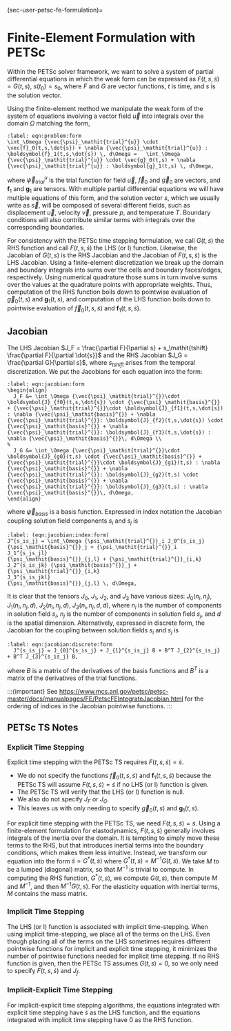 (sec-user-petsc-fe-formulation)=
# Finite-Element Formulation with PETSc

Within the PETSc solver framework, we want to solve a system of partial differential equations in which the weak form can be expressed as $F(t,s,\dot{s}) = G(t,s)$, $s(t_0) = s_0$, where $F$ and $G$ are vector functions, $t$ is time, and $s$ is the solution vector.

Using the finite-element method we manipulate the weak form of the system of equations involving a vector field $\vec{u}$ into integrals over the domain $\Omega$ matching the form,

```{math}
:label: eqn:problem:form
\int_\Omega {\vec{\psi}_\mathit{trial}^{u}} \cdot \vec{f}_0(t,s,\dot{s}) + \nabla {\vec{\psi}_\mathit{trial}^{u}} : \boldsymbol{f}_1(t,s,\dot{s}) \, d\Omega =   \int_\Omega {\vec{\psi}_\mathit{trial}^{u}} \cdot \vec{g}_0(t,s) + \nabla {\vec{\psi}_\mathit{trial}^{u}} : \boldsymbol{g}_1(t,s) \, d\Omega,
```

where ${\vec{\psi}_\mathit{trial}^{u}}$ is the trial function for field $\vec{u}$, $\vec{f}_0$ and $\vec{g}_0$ are vectors, and $\boldsymbol{f}_1$ and $\boldsymbol{g}_1$ are tensors.
With multiple partial differential equations we will have multiple equations of this form, and the solution vector $s$, which we usually write as $\vec{s}$, will be composed of several different fields, such as displacement $\vec{u}$, velocity $\vec{v}$, pressure $p$, and temperature $T$.
Boundary conditions will also contribute similar terms with integrals over the corresponding boundaries.

For consistency with the PETSc time stepping formulation, we call $G(t,s)$ the RHS function and call $F(t,s,\dot{s})$ the LHS (or I) function.
Likewise, the Jacobian of $G(t,s)$ is the RHS Jacobian and the Jacobian of $F(t,s,\dot{s})$ is the LHS Jacobian.
Using a finite-element discretization we break up the domain and boundary integrals into sums over the cells and boundary faces/edges, respectively.
Using numerical quadrature those sums in turn involve sums over the values at the quadrature points with appropriate weights.
Thus, computation of the RHS function boils down to pointwise evaluation of $\vec{g}_0(t,s)$ and $\boldsymbol{g}_1(t,s)$, and computation of the LHS function boils down to pointwise evaluation of $\vec{f}_0(t,s,\dot{s})$ and $\boldsymbol{f}_1(t,s,\dot{s})$.

## Jacobian

The LHS Jacobian $J_F = \frac{\partial F}{\partial s} + s_\mathit{tshift} \frac{\partial F}{\partial \dot{s}}$ and the RHS Jacobian $J_G = \frac{\partial G}{\partial s}$, where $s_\mathit{tshift}$ arises from the temporal discretization. We put the Jacobians for each equation into the form:

```{math}
:label: eqn:jacobian:form
\begin{align}
  J_F &= \int_\Omega {\vec{\psi}_\mathit{trial}^{}}\cdot \boldsymbol{J}_{f0}(t,s,\dot{s}) \cdot {\vec{\psi}_\mathit{basis}^{}} + {\vec{\psi}_\mathit{trial}^{}}\cdot \boldsymbol{J}_{f1}(t,s,\dot{s}) : \nabla {\vec{\psi}_\mathit{basis}^{}} + \nabla {\vec{\psi}_\mathit{trial}^{}}: \boldsymbol{J}_{f2}(t,s,\dot{s}) \cdot {\vec{\psi}_\mathit{basis}^{}} + \nabla {\vec{\psi}_\mathit{trial}^{}}: \boldsymbol{J}_{f3}(t,s,\dot{s}) : \nabla {\vec{\psi}_\mathit{basis}^{}}\, d\Omega \\
%
  J_G &= \int_\Omega {\vec{\psi}_\mathit{trial}^{}}\cdot \boldsymbol{J}_{g0}(t,s) \cdot {\vec{\psi}_\mathit{basis}^{}} + {\vec{\psi}_\mathit{trial}^{}}\cdot \boldsymbol{J}_{g1}(t,s) : \nabla {\vec{\psi}_\mathit{basis}^{}} + \nabla {\vec{\psi}_\mathit{trial}^{}}: \boldsymbol{J}_{g2}(t,s) \cdot {\vec{\psi}_\mathit{basis}^{}} + \nabla {\vec{\psi}_\mathit{trial}^{}}: \boldsymbol{J}_{g3}(t,s) : \nabla {\vec{\psi}_\mathit{basis}^{}}\, d\Omega,
\end{align}
```

where ${\vec{\psi}_\mathit{basis}^{}}$ is a basis function.
Expressed in index notation the Jacobian coupling solution field components $s_i$ and $s_j$ is

```{math}
:label: (eqn:jacobian:index:form)
J^{s_is_j} = \int_\Omega {\psi_\mathit{trial}^{}}_i J_0^{s_is_j} {\psi_\mathit{basis}^{}}_j + {\psi_\mathit{trial}^{}}_i
J_1^{s_js_jl}
{\psi_\mathit{basis}^{}}_{j,l} + {\psi_\mathit{trial}^{}}_{i,k} J_2^{s_is_jk} {\psi_\mathit{basis}^{}}_j + {\psi_\mathit{trial}^{}}_{i,k}
J_3^{s_is_jkl}
{\psi_\mathit{basis}^{}}_{j,l} \, d\Omega,
```

It is clear that the tensors $J_0$, $J_1$, $J_2$, and $J_3$ have various sizes: $J_0(n_i,n_j)$, $J_1(n_i,n_j,d)$, $J_2(n_i,n_j,d)$, $J_3(n_i,n_j,d,d)$, where $n_i$ is the number of components in solution field $s_i$, $n_j$ is the number of components in solution field $s_j$, and $d$ is the spatial dimension.
Alternatively, expressed in discrete form, the Jacobian for the coupling between solution fields $s_i$ and $s_j$ is

```{math}
:label: eqn:jacobian:discrete:form
  J^{s_is_j} = J_{0}^{s_is_j} + J_{1}^{s_is_j} B + B^T J_{2}^{s_is_j} + B^T J_{3}^{s_is_j} B,
```

where $B$ is a matrix of the derivatives of the basis functions and $B^T$ is a matrix of the derivatives of the trial functions.

:::{important}
See <https://www.mcs.anl.gov/petsc/petsc-master/docs/manualpages/FE/PetscFEIntegrateJacobian.html> for the ordering of indices in the Jacobian pointwise functions.
:::

## PETSc TS Notes

### Explicit Time Stepping

Explicit time stepping with the PETSc TS requires $F(t,s,\dot{s}) = \dot{s}$.
* We do not specify the functions $\vec{f}_0(t,s,\dot{s})$ and $\boldsymbol{f}_1(t,s,\dot{s})$ because the PETSc TS will assume $F(t,s,\dot{s}) = \dot{s}$ if no LHS (or I) function is given.
* The PETSc TS will verify that the LHS (or I) function is null.
* We also do not specify $J_F$ or $J_G$.
* This leaves us with only needing to specify $\vec{g}_0(t,s)$ and $\boldsymbol{g}_1(t,s)$.

For explicit time stepping with the PETSc TS, we need $F(t,s,\dot{s}) = \dot{s}$.
Using a finite-element formulation for elastodynamics, $F(t,s,\dot{s})$ generally involves integrals of the inertia over the domain.
It is tempting to simply move these terms to the RHS, but that introduces inertial terms into the boundary conditions, which makes them less intuitive.
Instead, we transform our equation into the form $\dot{s} = G^*(t,s)$ where $G^*(t,s) = M^{-1} G(t,s)$.
We take $M$ to be a lumped (diagonal) matrix, so that $M^{-1}$ is trivial to compute.
In computing the RHS function, $G^*(t,s)$, we compute $G(t,s)$, then compute $M$ and $M^{-1}$, and then $M^{-1}G(t,s)$.
For the elasticity equation with inertial terms, $M$ contains the mass matrix.

### Implicit Time Stepping

The LHS (or I) function is associated with implicit time-stepping.
When using implicit time-stepping, we place all of the terms on the LHS.
Even though placing all of the terms on the LHS sometimes requires different pointwise functions for implicit and explicit time stepping, it minimizes the number of pointwise functions needed for implicit time stepping.
If no RHS function is given, then the PETSc TS assumes $G(t,s) = 0$, so we only need to specify $F(t,s,\dot{s})$ and $J_f$.

### Implicit-Explicit Time Stepping

For implicit-explicit time stepping algorithms, the equations integrated with explicit time stepping have $\dot{s}$ as the LHS function, and the equations integrated with implicit time stepping have 0 as the RHS function.
